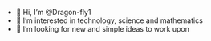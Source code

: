 - 👋 Hi, I’m @Dragon-fly1
- 👀 I’m interested in technology, science and mathematics 
- 💞️ I’m looking for new and simple ideas to work upon

<!---
NerdBomb-v2/NerdBomb-v2 is a ✨ special ✨ repository because its `README.md` (this file) appears on your GitHub profile.
You can click the Preview link to take a look at your changes.
--->
